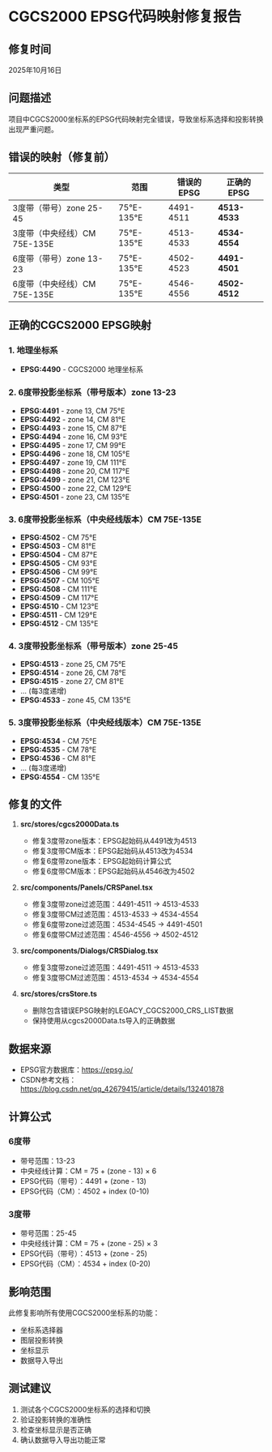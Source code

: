 # CGCS2000 EPSG代码映射修复报告

## 修复时间
2025年10月16日

## 问题描述
项目中CGCS2000坐标系的EPSG代码映射完全错误，导致坐标系选择和投影转换出现严重问题。

## 错误的映射（修复前）

| 类型 | 范围 | 错误的EPSG | 正确的EPSG |
|------|------|-----------|-----------|
| 3度带（带号）zone 25-45 | 75°E-135°E | 4491-4511 | **4513-4533** |
| 3度带（中央经线）CM 75E-135E | 75°E-135°E | 4513-4533 | **4534-4554** |
| 6度带（带号）zone 13-23 | 75°E-135°E | 4502-4523 | **4491-4501** |
| 6度带（中央经线）CM 75E-135E | 75°E-135°E | 4546-4556 | **4502-4512** |

## 正确的CGCS2000 EPSG映射

### 1. 地理坐标系
- **EPSG:4490** - CGCS2000 地理坐标系

### 2. 6度带投影坐标系（带号版本）zone 13-23
- **EPSG:4491** - zone 13, CM 75°E
- **EPSG:4492** - zone 14, CM 81°E
- **EPSG:4493** - zone 15, CM 87°E
- **EPSG:4494** - zone 16, CM 93°E
- **EPSG:4495** - zone 17, CM 99°E
- **EPSG:4496** - zone 18, CM 105°E
- **EPSG:4497** - zone 19, CM 111°E
- **EPSG:4498** - zone 20, CM 117°E
- **EPSG:4499** - zone 21, CM 123°E
- **EPSG:4500** - zone 22, CM 129°E
- **EPSG:4501** - zone 23, CM 135°E

### 3. 6度带投影坐标系（中央经线版本）CM 75E-135E
- **EPSG:4502** - CM 75°E
- **EPSG:4503** - CM 81°E
- **EPSG:4504** - CM 87°E
- **EPSG:4505** - CM 93°E
- **EPSG:4506** - CM 99°E
- **EPSG:4507** - CM 105°E
- **EPSG:4508** - CM 111°E
- **EPSG:4509** - CM 117°E
- **EPSG:4510** - CM 123°E
- **EPSG:4511** - CM 129°E
- **EPSG:4512** - CM 135°E

### 4. 3度带投影坐标系（带号版本）zone 25-45
- **EPSG:4513** - zone 25, CM 75°E
- **EPSG:4514** - zone 26, CM 78°E
- **EPSG:4515** - zone 27, CM 81°E
- ... (每3度递增)
- **EPSG:4533** - zone 45, CM 135°E

### 5. 3度带投影坐标系（中央经线版本）CM 75E-135E
- **EPSG:4534** - CM 75°E
- **EPSG:4535** - CM 78°E
- **EPSG:4536** - CM 81°E
- ... (每3度递增)
- **EPSG:4554** - CM 135°E

## 修复的文件

1. **src/stores/cgcs2000Data.ts**
   - 修复3度带zone版本：EPSG起始码从4491改为4513
   - 修复3度带CM版本：EPSG起始码从4513改为4534
   - 修复6度带zone版本：EPSG起始码计算公式
   - 修复6度带CM版本：EPSG起始码从4546改为4502

2. **src/components/Panels/CRSPanel.tsx**
   - 修复3度带zone过滤范围：4491-4511 → 4513-4533
   - 修复3度带CM过滤范围：4513-4533 → 4534-4554
   - 修复6度带zone过滤范围：4534-4545 → 4491-4501
   - 修复6度带CM过滤范围：4546-4556 → 4502-4512

3. **src/components/Dialogs/CRSDialog.tsx**
   - 修复3度带zone过滤范围：4491-4511 → 4513-4533
   - 修复3度带CM过滤范围：4513-4534 → 4534-4554

4. **src/stores/crsStore.ts**
   - 删除包含错误EPSG映射的LEGACY_CGCS2000_CRS_LIST数据
   - 保持使用从cgcs2000Data.ts导入的正确数据

## 数据来源
- EPSG官方数据库：https://epsg.io/
- CSDN参考文档：https://blog.csdn.net/qq_42679415/article/details/132401878

## 计算公式

### 6度带
- 带号范围：13-23
- 中央经线计算：CM = 75 + (zone - 13) × 6
- EPSG代码（带号）：4491 + (zone - 13)
- EPSG代码（CM）：4502 + index (0-10)

### 3度带
- 带号范围：25-45
- 中央经线计算：CM = 75 + (zone - 25) × 3
- EPSG代码（带号）：4513 + (zone - 25)
- EPSG代码（CM）：4534 + index (0-20)

## 影响范围
此修复影响所有使用CGCS2000坐标系的功能：
- 坐标系选择器
- 图层投影转换
- 坐标显示
- 数据导入导出

## 测试建议
1. 测试各个CGCS2000坐标系的选择和切换
2. 验证投影转换的准确性
3. 检查坐标显示是否正确
4. 确认数据导入导出功能正常
